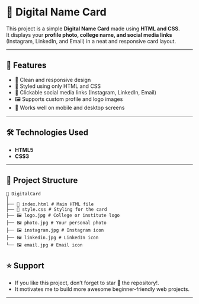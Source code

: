 
# 🌟 Digital Name Card

This project is a simple **Digital Name Card** made using **HTML and CSS**.  
It displays your **profile photo, college name, and social media links** (Instagram, LinkedIn, and Email) in a neat and responsive card layout.

---

## 🚀 Features

- 🧾 Clean and responsive design  
- 🎨 Styled using only HTML and CSS  
- 🔗 Clickable social media links (Instagram, LinkedIn, Email)  
- 🖼️ Supports custom profile and logo images  
- 📱 Works well on mobile and desktop screens  

---

## 🛠️ Technologies Used

- **HTML5**
- **CSS3**

---

## 🧩 Project Structure
```
📂 DigitalCard
│
├── 📄 index.html # Main HTML file
├── 🎨 style.css # Styling for the card
├── 🖼️ logo.jpg # College or institute logo
├── 🖼️ photo.jpg # Your personal photo
├── 🖼️ instagram.jpg # Instagram icon
├── 🖼️ linkedin.jpg # LinkedIn icon
└── 🖼️ email.jpg # Email icon
```

## ⭐ Support

- If you like this project, don’t forget to star 🌟 the repository!.
- It motivates me to build more awesome beginner-friendly web projects.
   
---



  
 
